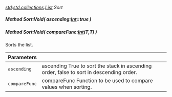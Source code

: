 _[std](../../modules/std/std-module.md):[std.collections](../../modules/std/std-collections.md).[List<T>](../../modules/std/std-collections-list.md).Sort_
##### Method Sort:Void( ascending:[Int](../../modules/wonkey/wonkey-types-int.md)=true )
##### Method Sort:Void( compareFunc:[Int](../../modules/wonkey/wonkey-types-int.md)(T,T) )
Sorts the list.

| Parameters |    |
|:-----------|:---|
| `ascending` | ascending True to sort the stack in ascending order, false to sort in descending order. |
| `compareFunc` | compareFunc Function to be used to compare values when sorting. |
